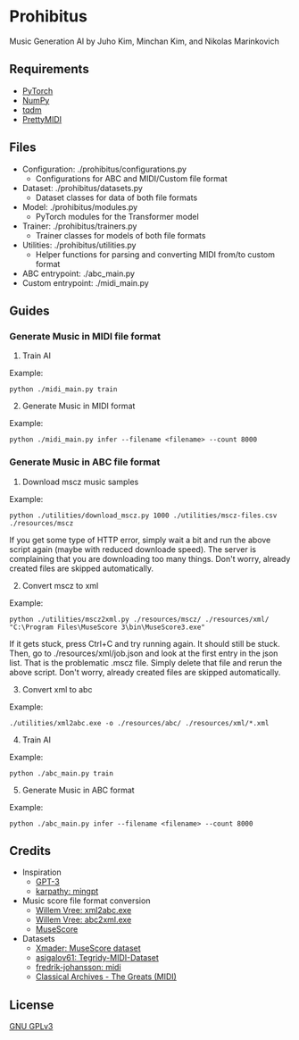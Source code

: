 # Prohibitus

Music Generation AI by Juho Kim, Minchan Kim, and Nikolas Marinkovich

## Requirements

- [PyTorch](https://pytorch.org/)
- [NumPy](https://numpy.org/)
- [tqdm](https://github.com/tqdm/tqdm)
- [PrettyMIDI](https://github.com/craffel/pretty-midi)

## Files

- Configuration: ./prohibitus/configurations.py
  - Configurations for ABC and MIDI/Custom file format
- Dataset: ./prohibitus/datasets.py
  - Dataset classes for data of both file formats
- Model: ./prohibitus/modules.py
  - PyTorch modules for the Transformer model
- Trainer: ./prohibitus/trainers.py
  - Trainer classes for models of both file formats
- Utilities: ./prohibitus/utilities.py
  - Helper functions for parsing and converting MIDI from/to custom format
- ABC entrypoint: ./abc_main.py
- Custom entrypoint: ./midi_main.py

## Guides

### Generate Music in MIDI file format

1. Train AI

Example:

```shell
python ./midi_main.py train
```

2. Generate Music in MIDI format

Example:

```shell
python ./midi_main.py infer --filename <filename> --count 8000
```

### Generate Music in ABC file format

1. Download mscz music samples

Example:

```shell
python ./utilities/download_mscz.py 1000 ./utilities/mscz-files.csv ./resources/mscz
```

If you get some type of HTTP error, simply wait a bit and run the above script
again (maybe with reduced downloade speed). The server is complaining that you
are downloading too many things. Don't worry, already created files are skipped
automatically.

2. Convert mscz to xml

Example:

```shell
python ./utilities/mscz2xml.py ./resources/mscz/ ./resources/xml/ "C:\Program Files\MuseScore 3\bin\MuseScore3.exe"
```

If it gets stuck, press Ctrl+C and try running again. It should still be stuck.
Then, go to ./resources/xml/job.json and look at the first entry in the json
list. That is the problematic .mscz file. Simply delete that file and rerun the
above script. Don't worry, already created files are skipped automatically.

3. Convert xml to abc

Example:

```shell
./utilities/xml2abc.exe -o ./resources/abc/ ./resources/xml/*.xml
```

4. Train AI

Example:

```shell
python ./abc_main.py train
```

5. Generate Music in ABC format

Example:

```shell
python ./abc_main.py infer --filename <filename> --count 8000
```

## Credits

- Inspiration
  - [GPT-3](https://arxiv.org/abs/2005.14165)
  - [karpathy: mingpt](https://github.com/karpathy/minGPT)
- Music score file format conversion
    - [Willem Vree: xml2abc.exe](https://wim.vree.org/svgParse/xml2abc.html)
    - [Willem Vree: abc2xml.exe](https://wim.vree.org/svgParse/abc2xml.html)
    - [MuseScore](https://musescore.org/)
- Datasets
    - [Xmader: MuseScore dataset](https://github.com/Xmader/musescore-dataset)
    - [asigalov61: Tegridy-MIDI-Dataset](https://github.com/asigalov61/Tegridy-MIDI-Dataset)
    - [fredrik-johansson: midi](https://github.com/fredrik-johansson/midi)
    - [Classical Archives - The Greats (MIDI)](https://thepiratebay.org/description.php?id=6734800)

## License

[GNU GPLv3](https://choosealicense.com/licenses/gpl-3.0/)
